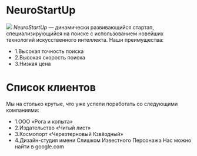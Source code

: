 # NeuroStartUp
![](https://netology-code.github.io/git-homeworks/introduction/assets/logo.png)
*NeuroStartUp* — динамически развивающийся стартап, специализирующийся на поиске с использованием новейших технологий искусственного интеллекта.
Наши преимущества:
* 1.Высокая точность поиска
* 2.Высокая скорость поиска
* 3.Низкая цена

# Список клиентов
Мы на столько крутые, что уже успели поработать со следующими компаниями:

* 1.ООО «Рога и копыта»
* 2.Издательство «Читый лист»
* 3.Космопорт «Черезтерновый Кзвёздный»
* 4.Дизайн-студия имени Слишком Известного Персонажа
Нас можно найти в google.com